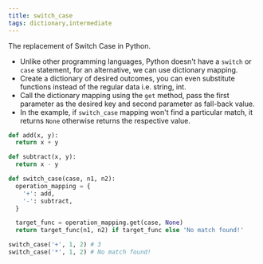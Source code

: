 ```yaml
---
title: switch_case
tags: dictionary,intermediate
---
```


The replacement of Switch Case in Python.

- Unlike other programming languages, Python doesn't have a `switch` or `case` statement, for an alternative, we can use dictionary mapping.
- Create a dictionary of desired outcomes, you can even substitute functions instead of the regular data i.e. string, int.
- Call the dictionary mapping using the `get` method, pass the first parameter as the desired key and second parameter as fall-back value.
- In the example, if `switch_case` mapping won't find a particular match, it returns `None` otherwise returns the respective value. 

```py
def add(x, y):
  return x + y

def subtract(x, y):
  return x - y

def switch_case(case, n1, n2):
  operation_mapping = {
    '+': add,
    '-': subtract,
  }

  target_func = operation_mapping.get(case, None)
  return target_func(n1, n2) if target_func else 'No match found!'
```

```py
switch_case('+', 1, 2) # 3
switch_case('*', 1, 2) # No match found!
```